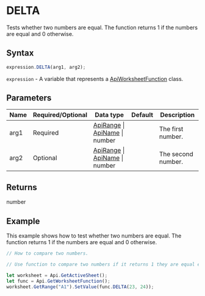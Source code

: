 # DELTA

Tests whether two numbers are equal. The function returns 1 if the numbers are equal and 0 otherwise.

## Syntax

```javascript
expression.DELTA(arg1, arg2);
```

`expression` - A variable that represents a [ApiWorksheetFunction](../ApiWorksheetFunction.md) class.

## Parameters

| **Name** | **Required/Optional** | **Data type** | **Default** | **Description** |
| ------------- | ------------- | ------------- | ------------- | ------------- |
| arg1 | Required | [ApiRange](../../ApiRange/ApiRange.md) \| [ApiName](../../ApiName/ApiName.md) \| number |  | The first number. |
| arg2 | Optional | [ApiRange](../../ApiRange/ApiRange.md) \| [ApiName](../../ApiName/ApiName.md) \| number |  | The second number. |

## Returns

number

## Example

This example shows how to test whether two numbers are equal. The function returns 1 if the numbers are equal and 0 otherwise.

```javascript editor-xlsx
// How to compare two numbers.

// Use function to compare two numbers if it returns 1 they are equal else 0.

let worksheet = Api.GetActiveSheet();
let func = Api.GetWorksheetFunction();
worksheet.GetRange("A1").SetValue(func.DELTA(23, 24));
```
